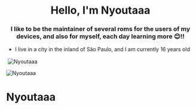 <h1 align="center">Hello, I'm Nyoutaaa</h1>
<h3 align="center">I like to be the maintainer of several roms for the users of my devices, and also for myself, each day learning more ​​😊!!</h3>

- I live in a city in the inland of São Paulo, and I am currently 16 years old
 
<p>&nbsp;<img align="center" src="https://github-readme-stats.vercel.app/api?username=Nyoutaaa&show_icons=true&locale=en" alt="Nyoutaaa" /></p>

<p><img align="center" src="https://github-readme-streak-stats.herokuapp.com/?user=Nyoutaaa" alt="Nyoutaaa" /></p>


# Nyoutaaa
